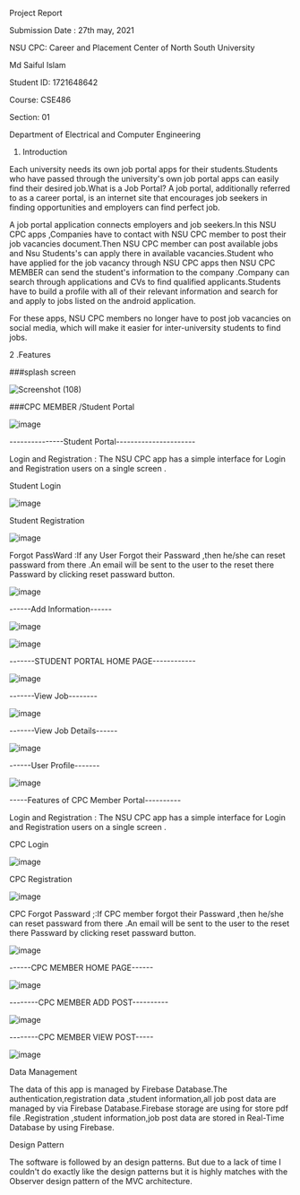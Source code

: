 Project Report

Submission Date : 27th may, 2021

NSU CPC: Career and Placement Center of North South University

Md Saiful Islam

Student ID: 1721648642

Course: CSE486

Section: 01


Department of Electrical and Computer Engineering

1. Introduction

Each university needs its own job portal apps for their students.Students who have passed through the university's own job portal apps can easily find their desired job.What is a Job Portal? A job portal, additionally referred to as a career portal, is an internet site that encourages job seekers in finding opportunities and employers can find  perfect job. 


A job portal application connects employers and job seekers.In this NSU CPC apps ,Companies have to contact with NSU CPC member to post their job  vacancies document.Then NSU CPC member can post available jobs and Nsu Students's can apply there in available  vacancies.Student who have applied for the job vacancy through NSU CPC apps then  NSU CPC MEMBER can send the student's information to the company .Company can search through applications and CVs to find qualified applicants.Students have to build a profile with all of their relevant information and search for and apply to jobs listed on the android application.

For these apps, NSU CPC members no longer have to post job vacancies on social media, which will make it easier for inter-university students to find jobs.

2 .Features


###splash screen

![Screenshot (108)](https://user-images.githubusercontent.com/58458609/119761422-93ab9200-becd-11eb-9dc6-8ce2696212f6.png)


###CPC MEMBER /Student Portal


![image](https://user-images.githubusercontent.com/58458609/119761594-e2f1c280-becd-11eb-8bdf-887fdd6e960f.png)






---------------Student Portal----------------------

 Login and Registration : The NSU CPC app has a simple interface for  Login and Registration users on a single screen .
 
 Student Login
 
 
 ![image](https://user-images.githubusercontent.com/58458609/119761986-abcfe100-bece-11eb-8e7a-afedfbb84173.png)
 
 Student Registration 


![image](https://user-images.githubusercontent.com/58458609/119762102-e5085100-bece-11eb-91e3-e835de707987.png)

Forgot PassWard :If any User Forgot their Passward ,then he/she can reset passward from there .An email will be sent to the user to the reset there Passward by clicking reset passward button.

![image](https://user-images.githubusercontent.com/58458609/119762353-58aa5e00-becf-11eb-83f1-797b2e3b6abe.png)



------Add Information------

![image](https://user-images.githubusercontent.com/58458609/119763100-b25f5800-bed0-11eb-9964-1849b69b8bf7.png)


![image](https://user-images.githubusercontent.com/58458609/119763163-d28f1700-bed0-11eb-87d3-4e00beb82b3a.png)



-------STUDENT PORTAL HOME PAGE------------


![image](https://user-images.githubusercontent.com/58458609/119762791-2f3e0200-bed0-11eb-91f4-0a807009f614.png)



-------View Job--------

![image](https://user-images.githubusercontent.com/58458609/119762975-8512aa00-bed0-11eb-8951-4be820ad79a4.png)


-------View Job Details------

![image](https://user-images.githubusercontent.com/58458609/119763427-51844f80-bed1-11eb-96b5-eada956f0c56.png)


------User Profile-------

![image](https://user-images.githubusercontent.com/58458609/119763593-a922bb00-bed1-11eb-9943-294e56145400.png)






-----Features of CPC Member Portal----------


 Login and Registration : The NSU CPC app has a simple interface for  Login and Registration users on a single screen .
 
  CPC Login
 
 
 ![image](https://user-images.githubusercontent.com/58458609/119763865-29e1b700-bed2-11eb-8682-4bfb6414095e.png)


  CPC Registration
  
  ![image](https://user-images.githubusercontent.com/58458609/119763935-4c73d000-bed2-11eb-922b-551d1ef056bc.png)


CPC Forgot Passward ;:If CPC member forgot their Passward ,then he/she can reset passward from there .An email will be sent to the user to the reset there Passward by clicking reset passward button.

![image](https://user-images.githubusercontent.com/58458609/119763986-63b2bd80-bed2-11eb-83a8-f792c973df28.png)


------CPC MEMBER HOME PAGE------

![image](https://user-images.githubusercontent.com/58458609/119764305-f6ebf300-bed2-11eb-8f64-befab854bfa5.png)


--------CPC MEMBER ADD POST----------

![image](https://user-images.githubusercontent.com/58458609/119764390-1be06600-bed3-11eb-964e-355479fdbe09.png)


--------CPC MEMBER VIEW POST-----

![image](https://user-images.githubusercontent.com/58458609/119764468-44686000-bed3-11eb-936b-96576d57f815.png)


Data Management

The data of this app is managed by Firebase Database.The authentication,registration data ,student information,all job post data are managed by via Firebase Database.Firebase storage are using for store pdf file .Registration ,student information,job post data are stored in Real-Time Database by using Firebase.


Design Pattern


The software is followed by an design patterns. But due to a lack of time I couldn't do exactly like the design  patterns but it is highly matches with the Observer design pattern of the MVC architecture.
 
 








